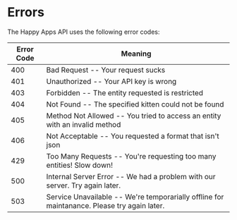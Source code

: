 # Errors

The Happy Apps API uses the following error codes:

Error Code | Meaning
---------- | -------
400 | Bad Request -- Your request sucks
401 | Unauthorized -- Your API key is wrong
403 | Forbidden -- The entity requested is restricted
404 | Not Found -- The specified kitten could not be found
405 | Method Not Allowed -- You tried to access an entity with an invalid method
406 | Not Acceptable -- You requested a format that isn't json
429 | Too Many Requests -- You're requesting too many entities! Slow down!
500 | Internal Server Error -- We had a problem with our server. Try again later.
503 | Service Unavailable -- We're temporarially offline for maintanance. Please try again later.
